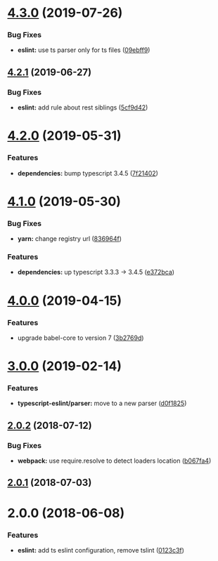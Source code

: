 <a name="4.3.0"></a>
# [4.3.0](https://github.com/alfa-laboratory/arui-presets-ts/compare/v4.2.1...v4.3.0) (2019-07-26)


### Bug Fixes

* **eslint:** use ts parser only for ts files ([09ebff9](https://github.com/alfa-laboratory/arui-presets-ts/commit/09ebff9))



<a name="4.2.1"></a>
## [4.2.1](https://github.com/alfa-laboratory/arui-presets-ts/compare/v4.2.0...v4.2.1) (2019-06-27)


### Bug Fixes

* **eslint:** add rule about rest siblings ([5cf9d42](https://github.com/alfa-laboratory/arui-presets-ts/commit/5cf9d42))



<a name="4.2.0"></a>
# [4.2.0](https://github.com/alfa-laboratory/arui-presets-ts/compare/v4.1.0...v4.2.0) (2019-05-31)


### Features

* **dependencies:** bump typescript 3.4.5 ([7f21402](https://github.com/alfa-laboratory/arui-presets-ts/commit/7f21402))



<a name="4.1.0"></a>
# [4.1.0](https://github.com/alfa-laboratory/arui-presets-ts/compare/v4.0.0...v4.1.0) (2019-05-30)


### Bug Fixes

* **yarn:** change registry url ([836964f](https://github.com/alfa-laboratory/arui-presets-ts/commit/836964f))


### Features

* **dependencies:** up typescript 3.3.3 -> 3.4.5 ([e372bca](https://github.com/alfa-laboratory/arui-presets-ts/commit/e372bca))



<a name="4.0.0"></a>
# [4.0.0](https://github.com/alfa-laboratory/arui-presets-ts/compare/v3.0.0...v4.0.0) (2019-04-15)


### Features

* upgrade babel-core to version 7 ([3b2769d](https://github.com/alfa-laboratory/arui-presets-ts/commit/3b2769d))



<a name="3.0.0"></a>
# [3.0.0](https://github.com/alfa-laboratory/arui-presets-ts/compare/v2.0.2...v3.0.0) (2019-02-14)


### Features

* **typescript-eslint/parser:** move to a new parser ([d0f1825](https://github.com/alfa-laboratory/arui-presets-ts/commit/d0f1825))



<a name="2.0.2"></a>
## [2.0.2](https://github.com/alfa-laboratory/arui-presets-ts/compare/v2.0.1...v2.0.2) (2018-07-12)


### Bug Fixes

* **webpack:** use require.resolve to detect loaders location ([b067fa4](https://github.com/alfa-laboratory/arui-presets-ts/commit/b067fa4))



<a name="2.0.1"></a>
## [2.0.1](https://github.com/alfa-laboratory/arui-presets-ts/compare/v2.0.0...v2.0.1) (2018-07-03)



<a name="2.0.0"></a>
# 2.0.0 (2018-06-08)


### Features

* **eslint:** add ts eslint configuration, remove tslint ([0123c3f](https://github.com/alfa-laboratory/arui-presets-ts/commit/0123c3f))



